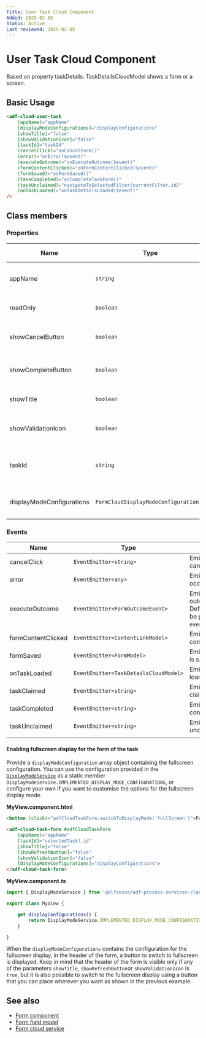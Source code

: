 ```yaml
---
Title: User Task Cloud Component
Added: 2025-02-05
Status: Active
Last reviewed: 2025-02-05
---
```


# User Task Cloud Component

Based on property taskDetails: TaskDetailsCloudModel shows a form or a screen. 

## Basic Usage

```html
<adf-cloud-user-task
    [appName]="appName"
    [displayModeConfigurations]="displayConfigurations"
    [showTitle]="false"
    [showValidationIcon]="false"
    [taskId]="taskId"
    (cancelClick)="onCancelForm()"
    (error)="onError($event)"
    (executeOutcome)="onExecuteOutcome($event)"
    (formContentClicked)="onFormContentClicked($event)"
    (formSaved)="onFormSaved()"
    (taskCompleted)="onCompleteTaskForm()"
    (taskUnclaimed)="navigateToSelectedFilter(currentFilter.id)"
    (onTaskLoaded)="onTaskDetailsLoaded($event)"
/>
```

## Class members

### Properties

| Name                      | Type                                  | Default value | Description                                       |
|---------------------------|---------------------------------------|---------------|---------------------------------------------------|
| appName                   | `string`                              | ""            | App id to fetch corresponding form and values.    |
| readOnly                  | `boolean`                             | false         | Toggle readonly state of the task.                |
| showCancelButton          | `boolean`                             | true          | Toggle rendering of the `Cancel` button.          |
| showCompleteButton        | `boolean`                             | true          | Toggle rendering of the `Complete` button.        |
| showTitle                 | `boolean`                             | true          | Toggle rendering of the form title.               |
| showValidationIcon        | `boolean`                             | true          | Toggle rendering of the `Validation` icon.        |
| taskId                    | `string`                              |               | Task id to fetch corresponding form and values.   |
| displayModeConfigurations | `FormCloudDisplayModeConfiguration[]` |               | The available display configurations for the form |

### Events

| Name               | Type                                              | Description                                                                                            |
|--------------------|---------------------------------------------------|--------------------------------------------------------------------------------------------------------|
| cancelClick        | `EventEmitter<string>`                            | Emitted when the cancel button is clicked.                                                             |
| error              | `EventEmitter<any>`                               | Emitted when any error occurs.                                                                         |
| executeOutcome     | `EventEmitter<FormOutcomeEvent>`                  | Emitted when any outcome is executed. Default behaviour can be prevented via `event.preventDefault()`. |
| formContentClicked | `EventEmitter<ContentLinkModel>`                  | Emitted when form content is clicked.                                                                  |
| formSaved          | `EventEmitter<FormModel>`                         | Emitted when the form is saved.                                                                        |
| onTaskLoaded       | `EventEmitter<TaskDetailsCloudModel>`             | Emitted when a task is loaded.                                                                         |
| taskClaimed        | `EventEmitter<string>`                            | Emitted when the task is claimed.                                                                      |
| taskCompleted      | `EventEmitter<string>`                            | Emitted when the task is completed.                                                                    |
| taskUnclaimed      | `EventEmitter<string>`                            | Emitted when the task is unclaimed.                                                                    |
                                              |

#### Enabling fullscreen display for the form of the task

Provide a `displayModeConfiguration` array object containing the fullscreen configuration. You can use the configuration provided in the [`DisplayModeService`](../../../lib/process-services-cloud/src/lib/form/services/display-mode.service.ts) as a static member `DisplayModeService.IMPLEMENTED_DISPLAY_MODE_CONFIGURATIONS`, or configure your own if you want to customise the options for the fullscreen display mode.

**MyView.component.html**

```html
<button (click)="adfCloudTaskForm.switchToDisplayMode('fullScreen')">Full screen</button>

<adf-cloud-task-form #adfCloudTaskForm
    [appName]="appName"
    [taskId]="selectedTask?.id"
    [showTitle]="false"
    [showRefreshButton]="false"
    [showValidationIcon]="false"
    [displayModeConfigurations]="displayConfigurations">
</adf-cloud-task-form>
```

**MyView.component.ts**

```ts
import { DisplayModeService } from '@alfresco/adf-process-services-cloud';

export class MyView {

    get displayConfigurations() {
        return DisplayModeService.IMPLEMENTED_DISPLAY_MODE_CONFIGURATIONS;
    }

}
```

When the `displayModeConfigurations` contains the configuration for the fullscreen display, in the header of the form, a button to switch to fullscreen is displayed. Keep in mind that the header of the form is visible only if any of the parameters `showTitle`, `showRefreshButton`or `showValidationIcon` is `true`, but it is also possible to switch to the fullscreen display using a button that you can place wherever you want as shown in the previous example.

## See also

-   [Form component](./form-cloud.component.md)
-   [Form field model](../../core/models/form-field.model.md)
-   [Form cloud service](../services/form-cloud.service.md)
